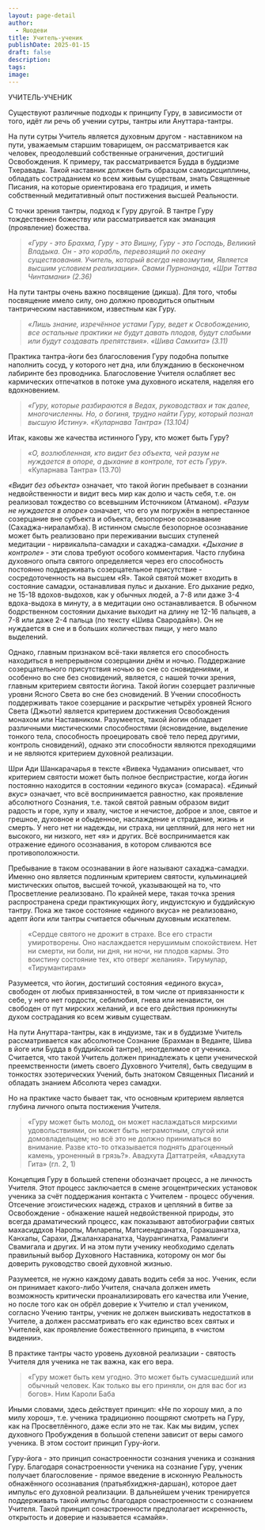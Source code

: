 ```yaml
---
layout: page-detail
author:
  - Яшодеви
title: Учитель-ученик
publishDate: 2025-01-15
draft: false
description: 
tags: 
image:
---
```

УЧИТЕЛЬ-УЧЕНИК

Существуют различные подходы к принципу Гуру, в зависимости от того, идёт ли речь об учении сутры, тантры или Ануттара-тантры. 

На пути сутры Учитель является духовным другом - наставником на пути, уважаемым старшим товарищем, он рассматривается как человек, преодолевший собственные ограничения, достигший Освобождения. К примеру, так рассматривается Будда в буддизме Тхеравады. Такой наставник должен быть образцом самодисциплины, обладать состраданием ко всем живым существам, знать Священные Писания, на
которые ориентирована его традиция, и иметь собственный медитативный опыт постижения высшей Реальности.

С точки зрения тантры, подход к Гуру другой. В тантре Гуру тождественен божеству или
рассматривается как эманация (проявление) божества.

> *«Гуру - это Брахма,* 
> *Гуру - это Вишну,*
> *Гуру - это Господь, Великий Владыка.*
> *Он - это корабль,*
> *перевозящий по океану существования.*
> *Учитель, который всегда невозмутим,*
> *Является высшим условием реализации».*
> *Свами Пурнананда, «Шри Таттва Чинтамани» (2.36)*

На пути тантры очень важно посвящение (дикша). Для того, чтобы посвящение имело силу, оно должно проводиться опытным тантрическим наставником, известным как Гуру.

> *«Лишь знание, изречённое устами Гуру, ведет к Освобождению, все остальные практики не будут давать плодов, будут слабыми или будут создавать препятствия».*
> *«Шива Самхита» (3.11)*

Практика тантра-йоги без благословения Гуру подобна попытке наполнить сосуд, у которого нет дна, или блужданию в бесконечном лабиринте без проводника. Благословение Учителя ослабляет вес кармических отпечатков в потоке ума духовного искателя, наделяя его вдохновением.

> *«Гуру, которые разбираются в Ведах, руководствах и так далее, многочисленны. Но, о богиня, трудно найти Гуру, который познал высшую Истину».*
> *«Куларнава Тантра» (13.104)*

Итак, каковы же качества истинного Гуру, кто может быть Гуру?

> *«О, возлюбленная, кто видит без объекта, чей разум не нуждается в опоре, а дыхание в контроле, тот есть Гуру».*
> «Куларнава Тантра» (13.70)

*«Видит без объекта»* означает, что такой йогин пребывает в сознании недвойственности и видит весь мир как долю и часть себя, т.е. он реализовал тождество со всевышним Источником (Атманом).
*«Разум не нуждается в опоре»* означает, что его ум погружён в непрестанное созерцание вне субъекта и объекта, безопорное осознавание (Сахаджа-нираламбха). В истинном смысле безопорное осознавание может быть реализовано при переживании высших ступеней медитации - нирвикальпа-самадхи и сахаджа-самадхи.
*«Дыхание в контроле»* - эти слова требуют особого комментария. Часто глубина духовного опыта святого определяется через его способность постоянно поддерживать созерцательное присутствие - сосредоточенность на высшем «Я». Такой святой может входить в состояние самадхи, останавливая пульс и дыхание. Его дыхание редко, не 15-18 вдохов-выдохов, как у обычных людей, а 7-8 или даже 3-4 вдоха-выдоха в минуту, а в медитации оно останавливается. В обычном бодрственном состоянии дыхание выходит на длину не 12-16 пальцев, а 7-8 или даже 2-4 пальца (по тексту «Шива Свародайя»). Он не нуждается в сне и в больших количествах пищи, у него мало выделений.

Однако, главным признаком всё-таки является его способность находиться в непрерывном созерцании днём и ночью. Поддержание созерцательного присутствия ночью во сне со сновидениями, и особенно во сне без сновидений, является, с нашей точки зрения, главным критерием святости йогина. Такой йогин созерцает
различные уровни Ясного Света во сне без сновидений. В Учении способность поддерживать такое созерцание и раскрытие четырёх уровней Ясного Света (Джьоти) является критерием достижения Освобождения монахом или Наставником. Разумеется, такой йогин обладает различными мистическими способностями (ясновидение,
выделение тонкого тела, способность проецировать своё тело перед другими, контроль сновидений), однако эти способности являются преходящими и не являются критерием духовной реализации.

Шри Ади Шанкарачарья в тексте «Вивека Чудамани» описывает, что критерием святости может быть полное беспристрастие, когда йогин постоянно находится в состоянии «единого вкуса» (сомараса). *«Единый вкус»* означает, что всё воспринимается равностно, как проявление абсолютного Сознания, т.е. такой святой
равным образом видит радость и горе, хулу и хвалу, чистое и нечистое, доброе и злое, святое и грешное, духовное и обыденное, наслаждение и страдание, жизнь и смерть. У него нет ни надежды, ни страха, ни цепляний, для него нет ни высокого, ни низкого, нет «я» и других. Всё воспринимается как отражение единого осознавания, в котором сливаются все противоположности.

Пребывание в таком осознавании в йоге называют сахаджа-самадхи. Именно оно является подлинным критерием святости, кульминацией мистических опытов, высшей точкой, указывающей на то, что Просветление реализовано. По крайней мере, такая точка зрения распространена среди практикующих йогу, индуистскую и буддийскую тантру. Пока же такое состояние «единого вкуса» не реализовано, адепт йоги или
тантры считается обычным духовным искателем.

> «Сердце святого не дрожит в страхе. Все его страсти умиротворены. Оно наслаждается нерушимым спокойствием. Нет ни смерти, ни боли, ни дня, ни ночи, ни плодов кармы. Это воистину состояние тех, кто отверг желания».
> Тирумулар, «Тирумантирам»

Разумеется, что йогин, достигший состояния «единого вкуса», свободен от любых привязанностей, в том числе от привязанности к себе, у него нет гордости, себялюбия, гнева или ненависти, он свободен от пут мирских желаний, и все его действия проникнуты духом сострадания ко всем живым существам.

На пути Ануттара-тантры, как в индуизме, так и в буддизме Учитель рассматривается как абсолютное Сознание (Брахман в Веданте, Шива в йоге или Будда в буддийской тантре), неотделимое от ученика. Считается, что такой Учитель должен принадлежать к цепи ученической преемственности (иметь своего Духовного Учителя), быть сведущим в тонкостях эзотерических Учений, быть знатоком Священных Писаний и обладать знанием Абсолюта через самадхи.

Но на практике часто бывает так, что основным критерием является глубина личного опыта постижения Учителя.

> «Гуру может быть молод, он может наслаждаться мирскими удовольствиями, он может быть неграмотным, слугой или домовладельцем; но всё это не должно приниматься во внимание. Разве кто-то отказывается поднять драгоценный камень, уроненный в грязь?».
> Авадхута Даттатрейя, «Авадхута Гита» (гл. 2, 1)

Концепция Гуру в большей степени обозначает процесс, а не личность Учителя. Этот процесс заключается в смене эгоцентрических установок ученика за счёт поддержания контакта с Учителем - процесс обучения. Отсечение эгоистических надежд, страхов и цепляний в битве за Освобождение - обнажение нашей недвойственной природы, это всегда драматический процесс, как показывают автобиографии святых махасиддхов Наропы, Миларепы, Матсиендранатха, Горакшанатха, Канхапы, Сарахи, Джаланхаранатха, Чаурангинатха, Рамалинги Свамигала и других. И на этом пути ученику необходимо сделать правильный выбор Духовного Наставника, которому он мог бы доверить руководство своей духовной жизнью.

Разумеется, не нужно каждому давать водить себя за нос. Ученик, если он принимает какого-либо Учителя, сначала должен иметь возможность критически проанализировать его качества или Учение, но после того как он обрёл доверие к Учителю и стал учеником, согласно Учению тантры, ученик не должен выискивать недостатков в Учителе, а должен рассматривать его как единство всех святых и Учителей, как проявление божественного принципа, в «чистом видении».

В практике тантры часто уровень духовной реализации - святость Учителя для ученика не так важна, как его вера.

> «Гуру может быть кем угодно. Это может быть сумасшедший или обычный человек. Как только вы его приняли, он для вас бог из богов».
> Ним Кароли Баба

Иными словами, здесь действует принцип: «Не по хорошу мил, а по милу хорош», т.е. ученика традиционно поощряют смотреть на Гуру, как на Просветлённого, даже если это не так. Как мы видим, успех духовного Пробуждения в большой степени зависит от веры самого ученика. В этом состоит принцип Гуру-йоги.

Гуру-йога - это принцип сонастроенности сознания ученика и сознания Гуру. Благодаря сонастроенности ученика на сознание Гуру, ученик получает благословение - прямое введение в исконную Реальность обнажённого осознавания (пратьябхиджня-даршан), которое дает импульс его духовной реализации. В дальнейшем ученик тренируется поддерживать такой импульс благодаря сонастроенности с сознанием
Учителя. Такой принцип сонастроенности предполагает искренность, открытость и доверие и называется «самайя».